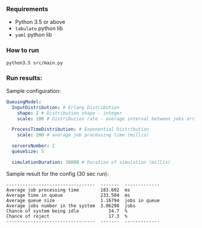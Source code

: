 ### Requirements

- Python 3.5 or above
- `tabulate` python lib
- `yaml` python lib 
### How to run
```
python3.5 src/main.py
```

### Run results: 
Sample configuration:
```yaml
QueuingModel:
  InputDistribution: # Erlang Distribution
    shape: 2 # Distribution shape - integer
    scale: 100 # Distribution rate - average interval between jobs arrival (millis)

  ProcessTimeDistribution: # Exponential Distribution
    scale: 200 # average job processing time (millis)

  serversNumber: 2
  queueSize: 5

  simulationDuration: 30000 # Duration of simulation (millis)
```
Sample result for the config (30 sec run):
```
---------------------------------  -------  -------------
Average job processing time        183.692  ms
Average time in queue              233.504  ms
Average queue size                 1.16794  jobs in queue
Average jobs number in the system  3.06298  jobs
Chance of system being idle           24.7  %
Chance of reject                      17.3  %
---------------------------------  -------  -------------
```